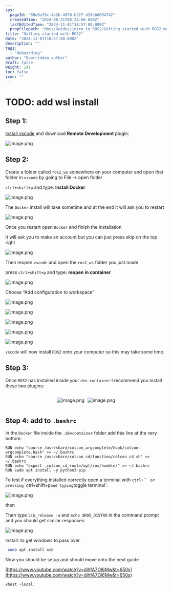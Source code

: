 ```yaml
---
sys:
  pageId: "89e0a78c-4e2b-4070-b327-d28cb0694742"
  createdTime: "2024-08-21T00:24:00.000Z"
  lastEditedTime: "2024-11-01T18:57:00.000Z"
  propFilepath: "docs/Guides/intro_to_ROS2/Getting started with ROS2.md"
title: "Getting started with ROS2"
date: "2024-11-01T18:57:00.000Z"
description: ""
tags:
  - "Onboarding"
author: "Overridden author"
draft: false
weight: 141
toc: false
icon: ""
---
```


# TODO: add wsl install

## Step 1:

[Install vscode](https://code.visualstudio.com/download) and download **Remote Development** plugin:

![image.png](https://prod-files-secure.s3.us-west-2.amazonaws.com/d518164a-d88e-44d1-a4ee-3adb3bd8bce0/efb52993-1881-4a40-b95e-6f020334f022/image.png?X-Amz-Algorithm=AWS4-HMAC-SHA256&X-Amz-Content-Sha256=UNSIGNED-PAYLOAD&X-Amz-Credential=ASIAZI2LB466XHIDRVKX%2F20250504%2Fus-west-2%2Fs3%2Faws4_request&X-Amz-Date=20250504T070756Z&X-Amz-Expires=3600&X-Amz-Security-Token=IQoJb3JpZ2luX2VjEGUaCXVzLXdlc3QtMiJHMEUCIHs%2BvsOTsGv8w0uXpdmaQfSYwj3XOsGq8kx5SUXCn7PgAiEAgwrAXpwv3Gv9TknI1O%2B%2FAUGiX9Sf68SpZIGqmmfaP%2BYqiAQI%2Fv%2F%2F%2F%2F%2F%2F%2F%2F%2F%2FARAAGgw2Mzc0MjMxODM4MDUiDHkW4UQhAcHaiTnZrSrcA8fzdFFqqDx2N16OesisQ0QqAObXdYzS0dI%2FAL9cFjqhdYst1Ad7SoDR0iZmuoSd8eKRN16umdqUt8OxpxZrqcktNla9PHHGywqfZ0VKQYif87IaMoPc%2FtYGjL3mfZ1YOzQfm0QeFz9hHMpcXqCBNqz8%2FWw1g%2BClVWUf3DEOgppMy1m3rRMmYUWeCwKsXUwO9Ra16YiyCu12v6JhIRsFIdLhpy4Ilj8IjqGW2pkOktIHidCSSHh%2Bs1hZpkQySVqj2W0o96CeamS1i6B6qwzU7b6xS7ked1RGTQgPQ46iWH6gBKnTBATur2fQINWvfLugb%2BdhuO%2BLeGcLZQEc01ALqiSbFfIYjmr%2FAfZgrYBxZ3tXdx0WM3Qi79TvC1VbvzBKm9MKSQ9nXii%2FrZm2FxnKILIQCtkkraYSJZSHzsRI%2Fr0M3Na6CGxy2PObBzgeWzpYM31Ibphgttv52%2BqNFyloXYM5gbqnyuOGoZBIQiVpmQQ8%2BgUQ%2B%2BAYrrQGdox%2Fq0qvPm4KHl%2BbATSK8Vbek3xoTwpr8gWBG9EkZfbbcKGKYy%2BpgmzzKr9GmQQwxz7vNAbDLWSn6Bh0%2Fq%2BujjunV4IHjNVuVKmalkcqs3PqhSEUYPxS9MroOhVRqUMlgMB2MMTr28AGOqUBBzH0eiLMf9whZEPlqXxP2FfycL7RZ5ybToc%2FoXYLT8BiD3iF9BV2fjln%2BdBnZeeMfaCPM8SruJ7aHs0SrG6OKKW22CSk8x8mbE4n3i60FGDeExIlqcDNKZrivIRPP0hJbaNbUhcrHdWOv2zKLrhD1xwahuKXhUhcartM1LLc5qkM3mBm6SDVDiNMD2ILpEmkSYCTvAafA6jUeMMN4BZ0awraDFDb&X-Amz-Signature=38dde7ec912a6b5b6a64d3332316063c6cd4902815ef3c9b86d04e89c6341ac7&X-Amz-SignedHeaders=host&x-id=GetObject)

## Step 2:

Create a folder called `ros2_ws` somewhere on your computer and open that folder in `vscode` by going to File → open folder 

`ctrl+shift+p` and type: **Install Docker**

![image.png](https://prod-files-secure.s3.us-west-2.amazonaws.com/d518164a-d88e-44d1-a4ee-3adb3bd8bce0/2269dc0e-1cd5-47ff-bceb-c04ad9b2eab0/image.png?X-Amz-Algorithm=AWS4-HMAC-SHA256&X-Amz-Content-Sha256=UNSIGNED-PAYLOAD&X-Amz-Credential=ASIAZI2LB466XHIDRVKX%2F20250504%2Fus-west-2%2Fs3%2Faws4_request&X-Amz-Date=20250504T070756Z&X-Amz-Expires=3600&X-Amz-Security-Token=IQoJb3JpZ2luX2VjEGUaCXVzLXdlc3QtMiJHMEUCIHs%2BvsOTsGv8w0uXpdmaQfSYwj3XOsGq8kx5SUXCn7PgAiEAgwrAXpwv3Gv9TknI1O%2B%2FAUGiX9Sf68SpZIGqmmfaP%2BYqiAQI%2Fv%2F%2F%2F%2F%2F%2F%2F%2F%2F%2FARAAGgw2Mzc0MjMxODM4MDUiDHkW4UQhAcHaiTnZrSrcA8fzdFFqqDx2N16OesisQ0QqAObXdYzS0dI%2FAL9cFjqhdYst1Ad7SoDR0iZmuoSd8eKRN16umdqUt8OxpxZrqcktNla9PHHGywqfZ0VKQYif87IaMoPc%2FtYGjL3mfZ1YOzQfm0QeFz9hHMpcXqCBNqz8%2FWw1g%2BClVWUf3DEOgppMy1m3rRMmYUWeCwKsXUwO9Ra16YiyCu12v6JhIRsFIdLhpy4Ilj8IjqGW2pkOktIHidCSSHh%2Bs1hZpkQySVqj2W0o96CeamS1i6B6qwzU7b6xS7ked1RGTQgPQ46iWH6gBKnTBATur2fQINWvfLugb%2BdhuO%2BLeGcLZQEc01ALqiSbFfIYjmr%2FAfZgrYBxZ3tXdx0WM3Qi79TvC1VbvzBKm9MKSQ9nXii%2FrZm2FxnKILIQCtkkraYSJZSHzsRI%2Fr0M3Na6CGxy2PObBzgeWzpYM31Ibphgttv52%2BqNFyloXYM5gbqnyuOGoZBIQiVpmQQ8%2BgUQ%2B%2BAYrrQGdox%2Fq0qvPm4KHl%2BbATSK8Vbek3xoTwpr8gWBG9EkZfbbcKGKYy%2BpgmzzKr9GmQQwxz7vNAbDLWSn6Bh0%2Fq%2BujjunV4IHjNVuVKmalkcqs3PqhSEUYPxS9MroOhVRqUMlgMB2MMTr28AGOqUBBzH0eiLMf9whZEPlqXxP2FfycL7RZ5ybToc%2FoXYLT8BiD3iF9BV2fjln%2BdBnZeeMfaCPM8SruJ7aHs0SrG6OKKW22CSk8x8mbE4n3i60FGDeExIlqcDNKZrivIRPP0hJbaNbUhcrHdWOv2zKLrhD1xwahuKXhUhcartM1LLc5qkM3mBm6SDVDiNMD2ILpEmkSYCTvAafA6jUeMMN4BZ0awraDFDb&X-Amz-Signature=15d56bf0da5c0265e755e0f0495643b941669985d58882af7e41b7ac06fc030e&X-Amz-SignedHeaders=host&x-id=GetObject)

The `Docker` install will take sometime and at the end it will ask you to restart

![image.png](https://prod-files-secure.s3.us-west-2.amazonaws.com/d518164a-d88e-44d1-a4ee-3adb3bd8bce0/ed233f78-be33-4b1f-b89c-9c346c0e961e/image.png?X-Amz-Algorithm=AWS4-HMAC-SHA256&X-Amz-Content-Sha256=UNSIGNED-PAYLOAD&X-Amz-Credential=ASIAZI2LB466XHIDRVKX%2F20250504%2Fus-west-2%2Fs3%2Faws4_request&X-Amz-Date=20250504T070756Z&X-Amz-Expires=3600&X-Amz-Security-Token=IQoJb3JpZ2luX2VjEGUaCXVzLXdlc3QtMiJHMEUCIHs%2BvsOTsGv8w0uXpdmaQfSYwj3XOsGq8kx5SUXCn7PgAiEAgwrAXpwv3Gv9TknI1O%2B%2FAUGiX9Sf68SpZIGqmmfaP%2BYqiAQI%2Fv%2F%2F%2F%2F%2F%2F%2F%2F%2F%2FARAAGgw2Mzc0MjMxODM4MDUiDHkW4UQhAcHaiTnZrSrcA8fzdFFqqDx2N16OesisQ0QqAObXdYzS0dI%2FAL9cFjqhdYst1Ad7SoDR0iZmuoSd8eKRN16umdqUt8OxpxZrqcktNla9PHHGywqfZ0VKQYif87IaMoPc%2FtYGjL3mfZ1YOzQfm0QeFz9hHMpcXqCBNqz8%2FWw1g%2BClVWUf3DEOgppMy1m3rRMmYUWeCwKsXUwO9Ra16YiyCu12v6JhIRsFIdLhpy4Ilj8IjqGW2pkOktIHidCSSHh%2Bs1hZpkQySVqj2W0o96CeamS1i6B6qwzU7b6xS7ked1RGTQgPQ46iWH6gBKnTBATur2fQINWvfLugb%2BdhuO%2BLeGcLZQEc01ALqiSbFfIYjmr%2FAfZgrYBxZ3tXdx0WM3Qi79TvC1VbvzBKm9MKSQ9nXii%2FrZm2FxnKILIQCtkkraYSJZSHzsRI%2Fr0M3Na6CGxy2PObBzgeWzpYM31Ibphgttv52%2BqNFyloXYM5gbqnyuOGoZBIQiVpmQQ8%2BgUQ%2B%2BAYrrQGdox%2Fq0qvPm4KHl%2BbATSK8Vbek3xoTwpr8gWBG9EkZfbbcKGKYy%2BpgmzzKr9GmQQwxz7vNAbDLWSn6Bh0%2Fq%2BujjunV4IHjNVuVKmalkcqs3PqhSEUYPxS9MroOhVRqUMlgMB2MMTr28AGOqUBBzH0eiLMf9whZEPlqXxP2FfycL7RZ5ybToc%2FoXYLT8BiD3iF9BV2fjln%2BdBnZeeMfaCPM8SruJ7aHs0SrG6OKKW22CSk8x8mbE4n3i60FGDeExIlqcDNKZrivIRPP0hJbaNbUhcrHdWOv2zKLrhD1xwahuKXhUhcartM1LLc5qkM3mBm6SDVDiNMD2ILpEmkSYCTvAafA6jUeMMN4BZ0awraDFDb&X-Amz-Signature=c3a1910d3fbe769a425c7130cad7a6d49ae8c718b13b8d6acc2c39f0c54418d4&X-Amz-SignedHeaders=host&x-id=GetObject)

Once you restart open `Docker` and finish the installation

It will ask you to make an account but you can just press skip on the top right

![image.png](https://prod-files-secure.s3.us-west-2.amazonaws.com/d518164a-d88e-44d1-a4ee-3adb3bd8bce0/21010ad9-1659-4fd9-9f59-9932a09b2a3d/image.png?X-Amz-Algorithm=AWS4-HMAC-SHA256&X-Amz-Content-Sha256=UNSIGNED-PAYLOAD&X-Amz-Credential=ASIAZI2LB466XHIDRVKX%2F20250504%2Fus-west-2%2Fs3%2Faws4_request&X-Amz-Date=20250504T070756Z&X-Amz-Expires=3600&X-Amz-Security-Token=IQoJb3JpZ2luX2VjEGUaCXVzLXdlc3QtMiJHMEUCIHs%2BvsOTsGv8w0uXpdmaQfSYwj3XOsGq8kx5SUXCn7PgAiEAgwrAXpwv3Gv9TknI1O%2B%2FAUGiX9Sf68SpZIGqmmfaP%2BYqiAQI%2Fv%2F%2F%2F%2F%2F%2F%2F%2F%2F%2FARAAGgw2Mzc0MjMxODM4MDUiDHkW4UQhAcHaiTnZrSrcA8fzdFFqqDx2N16OesisQ0QqAObXdYzS0dI%2FAL9cFjqhdYst1Ad7SoDR0iZmuoSd8eKRN16umdqUt8OxpxZrqcktNla9PHHGywqfZ0VKQYif87IaMoPc%2FtYGjL3mfZ1YOzQfm0QeFz9hHMpcXqCBNqz8%2FWw1g%2BClVWUf3DEOgppMy1m3rRMmYUWeCwKsXUwO9Ra16YiyCu12v6JhIRsFIdLhpy4Ilj8IjqGW2pkOktIHidCSSHh%2Bs1hZpkQySVqj2W0o96CeamS1i6B6qwzU7b6xS7ked1RGTQgPQ46iWH6gBKnTBATur2fQINWvfLugb%2BdhuO%2BLeGcLZQEc01ALqiSbFfIYjmr%2FAfZgrYBxZ3tXdx0WM3Qi79TvC1VbvzBKm9MKSQ9nXii%2FrZm2FxnKILIQCtkkraYSJZSHzsRI%2Fr0M3Na6CGxy2PObBzgeWzpYM31Ibphgttv52%2BqNFyloXYM5gbqnyuOGoZBIQiVpmQQ8%2BgUQ%2B%2BAYrrQGdox%2Fq0qvPm4KHl%2BbATSK8Vbek3xoTwpr8gWBG9EkZfbbcKGKYy%2BpgmzzKr9GmQQwxz7vNAbDLWSn6Bh0%2Fq%2BujjunV4IHjNVuVKmalkcqs3PqhSEUYPxS9MroOhVRqUMlgMB2MMTr28AGOqUBBzH0eiLMf9whZEPlqXxP2FfycL7RZ5ybToc%2FoXYLT8BiD3iF9BV2fjln%2BdBnZeeMfaCPM8SruJ7aHs0SrG6OKKW22CSk8x8mbE4n3i60FGDeExIlqcDNKZrivIRPP0hJbaNbUhcrHdWOv2zKLrhD1xwahuKXhUhcartM1LLc5qkM3mBm6SDVDiNMD2ILpEmkSYCTvAafA6jUeMMN4BZ0awraDFDb&X-Amz-Signature=f261eb0771f161ac85f6536f42ccd5dedcbbe8d581e3d894c6c7aad29bb77de1&X-Amz-SignedHeaders=host&x-id=GetObject)

Then reopen `vscode` and open the `ros2_ws` folder you just made

press `ctrl+shift+p` and type: **reopen in container**

![image.png](https://prod-files-secure.s3.us-west-2.amazonaws.com/d518164a-d88e-44d1-a4ee-3adb3bd8bce0/4e93b8c2-41ad-488c-8095-c74205196118/image.png?X-Amz-Algorithm=AWS4-HMAC-SHA256&X-Amz-Content-Sha256=UNSIGNED-PAYLOAD&X-Amz-Credential=ASIAZI2LB466XHIDRVKX%2F20250504%2Fus-west-2%2Fs3%2Faws4_request&X-Amz-Date=20250504T070756Z&X-Amz-Expires=3600&X-Amz-Security-Token=IQoJb3JpZ2luX2VjEGUaCXVzLXdlc3QtMiJHMEUCIHs%2BvsOTsGv8w0uXpdmaQfSYwj3XOsGq8kx5SUXCn7PgAiEAgwrAXpwv3Gv9TknI1O%2B%2FAUGiX9Sf68SpZIGqmmfaP%2BYqiAQI%2Fv%2F%2F%2F%2F%2F%2F%2F%2F%2F%2FARAAGgw2Mzc0MjMxODM4MDUiDHkW4UQhAcHaiTnZrSrcA8fzdFFqqDx2N16OesisQ0QqAObXdYzS0dI%2FAL9cFjqhdYst1Ad7SoDR0iZmuoSd8eKRN16umdqUt8OxpxZrqcktNla9PHHGywqfZ0VKQYif87IaMoPc%2FtYGjL3mfZ1YOzQfm0QeFz9hHMpcXqCBNqz8%2FWw1g%2BClVWUf3DEOgppMy1m3rRMmYUWeCwKsXUwO9Ra16YiyCu12v6JhIRsFIdLhpy4Ilj8IjqGW2pkOktIHidCSSHh%2Bs1hZpkQySVqj2W0o96CeamS1i6B6qwzU7b6xS7ked1RGTQgPQ46iWH6gBKnTBATur2fQINWvfLugb%2BdhuO%2BLeGcLZQEc01ALqiSbFfIYjmr%2FAfZgrYBxZ3tXdx0WM3Qi79TvC1VbvzBKm9MKSQ9nXii%2FrZm2FxnKILIQCtkkraYSJZSHzsRI%2Fr0M3Na6CGxy2PObBzgeWzpYM31Ibphgttv52%2BqNFyloXYM5gbqnyuOGoZBIQiVpmQQ8%2BgUQ%2B%2BAYrrQGdox%2Fq0qvPm4KHl%2BbATSK8Vbek3xoTwpr8gWBG9EkZfbbcKGKYy%2BpgmzzKr9GmQQwxz7vNAbDLWSn6Bh0%2Fq%2BujjunV4IHjNVuVKmalkcqs3PqhSEUYPxS9MroOhVRqUMlgMB2MMTr28AGOqUBBzH0eiLMf9whZEPlqXxP2FfycL7RZ5ybToc%2FoXYLT8BiD3iF9BV2fjln%2BdBnZeeMfaCPM8SruJ7aHs0SrG6OKKW22CSk8x8mbE4n3i60FGDeExIlqcDNKZrivIRPP0hJbaNbUhcrHdWOv2zKLrhD1xwahuKXhUhcartM1LLc5qkM3mBm6SDVDiNMD2ILpEmkSYCTvAafA6jUeMMN4BZ0awraDFDb&X-Amz-Signature=0b3722b18faa1ba54a4bff773bb663dc77e636e23b5dfbf8a3cec4e13a8b7626&X-Amz-SignedHeaders=host&x-id=GetObject)

Choose “Add configuration to workspace”

![image.png](https://prod-files-secure.s3.us-west-2.amazonaws.com/d518164a-d88e-44d1-a4ee-3adb3bd8bce0/9560b282-5060-4989-ba37-97e7b2c22476/image.png?X-Amz-Algorithm=AWS4-HMAC-SHA256&X-Amz-Content-Sha256=UNSIGNED-PAYLOAD&X-Amz-Credential=ASIAZI2LB466XHIDRVKX%2F20250504%2Fus-west-2%2Fs3%2Faws4_request&X-Amz-Date=20250504T070756Z&X-Amz-Expires=3600&X-Amz-Security-Token=IQoJb3JpZ2luX2VjEGUaCXVzLXdlc3QtMiJHMEUCIHs%2BvsOTsGv8w0uXpdmaQfSYwj3XOsGq8kx5SUXCn7PgAiEAgwrAXpwv3Gv9TknI1O%2B%2FAUGiX9Sf68SpZIGqmmfaP%2BYqiAQI%2Fv%2F%2F%2F%2F%2F%2F%2F%2F%2F%2FARAAGgw2Mzc0MjMxODM4MDUiDHkW4UQhAcHaiTnZrSrcA8fzdFFqqDx2N16OesisQ0QqAObXdYzS0dI%2FAL9cFjqhdYst1Ad7SoDR0iZmuoSd8eKRN16umdqUt8OxpxZrqcktNla9PHHGywqfZ0VKQYif87IaMoPc%2FtYGjL3mfZ1YOzQfm0QeFz9hHMpcXqCBNqz8%2FWw1g%2BClVWUf3DEOgppMy1m3rRMmYUWeCwKsXUwO9Ra16YiyCu12v6JhIRsFIdLhpy4Ilj8IjqGW2pkOktIHidCSSHh%2Bs1hZpkQySVqj2W0o96CeamS1i6B6qwzU7b6xS7ked1RGTQgPQ46iWH6gBKnTBATur2fQINWvfLugb%2BdhuO%2BLeGcLZQEc01ALqiSbFfIYjmr%2FAfZgrYBxZ3tXdx0WM3Qi79TvC1VbvzBKm9MKSQ9nXii%2FrZm2FxnKILIQCtkkraYSJZSHzsRI%2Fr0M3Na6CGxy2PObBzgeWzpYM31Ibphgttv52%2BqNFyloXYM5gbqnyuOGoZBIQiVpmQQ8%2BgUQ%2B%2BAYrrQGdox%2Fq0qvPm4KHl%2BbATSK8Vbek3xoTwpr8gWBG9EkZfbbcKGKYy%2BpgmzzKr9GmQQwxz7vNAbDLWSn6Bh0%2Fq%2BujjunV4IHjNVuVKmalkcqs3PqhSEUYPxS9MroOhVRqUMlgMB2MMTr28AGOqUBBzH0eiLMf9whZEPlqXxP2FfycL7RZ5ybToc%2FoXYLT8BiD3iF9BV2fjln%2BdBnZeeMfaCPM8SruJ7aHs0SrG6OKKW22CSk8x8mbE4n3i60FGDeExIlqcDNKZrivIRPP0hJbaNbUhcrHdWOv2zKLrhD1xwahuKXhUhcartM1LLc5qkM3mBm6SDVDiNMD2ILpEmkSYCTvAafA6jUeMMN4BZ0awraDFDb&X-Amz-Signature=080f584ee403de1c982f0cdd0ad42851a424c254122b70155e2f259511afe7dc&X-Amz-SignedHeaders=host&x-id=GetObject)

![image.png](https://prod-files-secure.s3.us-west-2.amazonaws.com/d518164a-d88e-44d1-a4ee-3adb3bd8bce0/2ee63f81-886b-48e8-a553-dc6e5eac99e4/image.png?X-Amz-Algorithm=AWS4-HMAC-SHA256&X-Amz-Content-Sha256=UNSIGNED-PAYLOAD&X-Amz-Credential=ASIAZI2LB466XHIDRVKX%2F20250504%2Fus-west-2%2Fs3%2Faws4_request&X-Amz-Date=20250504T070756Z&X-Amz-Expires=3600&X-Amz-Security-Token=IQoJb3JpZ2luX2VjEGUaCXVzLXdlc3QtMiJHMEUCIHs%2BvsOTsGv8w0uXpdmaQfSYwj3XOsGq8kx5SUXCn7PgAiEAgwrAXpwv3Gv9TknI1O%2B%2FAUGiX9Sf68SpZIGqmmfaP%2BYqiAQI%2Fv%2F%2F%2F%2F%2F%2F%2F%2F%2F%2FARAAGgw2Mzc0MjMxODM4MDUiDHkW4UQhAcHaiTnZrSrcA8fzdFFqqDx2N16OesisQ0QqAObXdYzS0dI%2FAL9cFjqhdYst1Ad7SoDR0iZmuoSd8eKRN16umdqUt8OxpxZrqcktNla9PHHGywqfZ0VKQYif87IaMoPc%2FtYGjL3mfZ1YOzQfm0QeFz9hHMpcXqCBNqz8%2FWw1g%2BClVWUf3DEOgppMy1m3rRMmYUWeCwKsXUwO9Ra16YiyCu12v6JhIRsFIdLhpy4Ilj8IjqGW2pkOktIHidCSSHh%2Bs1hZpkQySVqj2W0o96CeamS1i6B6qwzU7b6xS7ked1RGTQgPQ46iWH6gBKnTBATur2fQINWvfLugb%2BdhuO%2BLeGcLZQEc01ALqiSbFfIYjmr%2FAfZgrYBxZ3tXdx0WM3Qi79TvC1VbvzBKm9MKSQ9nXii%2FrZm2FxnKILIQCtkkraYSJZSHzsRI%2Fr0M3Na6CGxy2PObBzgeWzpYM31Ibphgttv52%2BqNFyloXYM5gbqnyuOGoZBIQiVpmQQ8%2BgUQ%2B%2BAYrrQGdox%2Fq0qvPm4KHl%2BbATSK8Vbek3xoTwpr8gWBG9EkZfbbcKGKYy%2BpgmzzKr9GmQQwxz7vNAbDLWSn6Bh0%2Fq%2BujjunV4IHjNVuVKmalkcqs3PqhSEUYPxS9MroOhVRqUMlgMB2MMTr28AGOqUBBzH0eiLMf9whZEPlqXxP2FfycL7RZ5ybToc%2FoXYLT8BiD3iF9BV2fjln%2BdBnZeeMfaCPM8SruJ7aHs0SrG6OKKW22CSk8x8mbE4n3i60FGDeExIlqcDNKZrivIRPP0hJbaNbUhcrHdWOv2zKLrhD1xwahuKXhUhcartM1LLc5qkM3mBm6SDVDiNMD2ILpEmkSYCTvAafA6jUeMMN4BZ0awraDFDb&X-Amz-Signature=4dd07620967278eb58308035ed4bbad7c99267131c538732309f37e54a732c54&X-Amz-SignedHeaders=host&x-id=GetObject)

![image.png](https://prod-files-secure.s3.us-west-2.amazonaws.com/d518164a-d88e-44d1-a4ee-3adb3bd8bce0/ae1580b2-b048-407e-aed9-b584224a7a04/image.png?X-Amz-Algorithm=AWS4-HMAC-SHA256&X-Amz-Content-Sha256=UNSIGNED-PAYLOAD&X-Amz-Credential=ASIAZI2LB466XHIDRVKX%2F20250504%2Fus-west-2%2Fs3%2Faws4_request&X-Amz-Date=20250504T070756Z&X-Amz-Expires=3600&X-Amz-Security-Token=IQoJb3JpZ2luX2VjEGUaCXVzLXdlc3QtMiJHMEUCIHs%2BvsOTsGv8w0uXpdmaQfSYwj3XOsGq8kx5SUXCn7PgAiEAgwrAXpwv3Gv9TknI1O%2B%2FAUGiX9Sf68SpZIGqmmfaP%2BYqiAQI%2Fv%2F%2F%2F%2F%2F%2F%2F%2F%2F%2FARAAGgw2Mzc0MjMxODM4MDUiDHkW4UQhAcHaiTnZrSrcA8fzdFFqqDx2N16OesisQ0QqAObXdYzS0dI%2FAL9cFjqhdYst1Ad7SoDR0iZmuoSd8eKRN16umdqUt8OxpxZrqcktNla9PHHGywqfZ0VKQYif87IaMoPc%2FtYGjL3mfZ1YOzQfm0QeFz9hHMpcXqCBNqz8%2FWw1g%2BClVWUf3DEOgppMy1m3rRMmYUWeCwKsXUwO9Ra16YiyCu12v6JhIRsFIdLhpy4Ilj8IjqGW2pkOktIHidCSSHh%2Bs1hZpkQySVqj2W0o96CeamS1i6B6qwzU7b6xS7ked1RGTQgPQ46iWH6gBKnTBATur2fQINWvfLugb%2BdhuO%2BLeGcLZQEc01ALqiSbFfIYjmr%2FAfZgrYBxZ3tXdx0WM3Qi79TvC1VbvzBKm9MKSQ9nXii%2FrZm2FxnKILIQCtkkraYSJZSHzsRI%2Fr0M3Na6CGxy2PObBzgeWzpYM31Ibphgttv52%2BqNFyloXYM5gbqnyuOGoZBIQiVpmQQ8%2BgUQ%2B%2BAYrrQGdox%2Fq0qvPm4KHl%2BbATSK8Vbek3xoTwpr8gWBG9EkZfbbcKGKYy%2BpgmzzKr9GmQQwxz7vNAbDLWSn6Bh0%2Fq%2BujjunV4IHjNVuVKmalkcqs3PqhSEUYPxS9MroOhVRqUMlgMB2MMTr28AGOqUBBzH0eiLMf9whZEPlqXxP2FfycL7RZ5ybToc%2FoXYLT8BiD3iF9BV2fjln%2BdBnZeeMfaCPM8SruJ7aHs0SrG6OKKW22CSk8x8mbE4n3i60FGDeExIlqcDNKZrivIRPP0hJbaNbUhcrHdWOv2zKLrhD1xwahuKXhUhcartM1LLc5qkM3mBm6SDVDiNMD2ILpEmkSYCTvAafA6jUeMMN4BZ0awraDFDb&X-Amz-Signature=790e53bd88d3ab69b1ecd2af895c1d91d0a8af6a194666a92dd954bf29d291c7&X-Amz-SignedHeaders=host&x-id=GetObject)

![image.png](https://prod-files-secure.s3.us-west-2.amazonaws.com/d518164a-d88e-44d1-a4ee-3adb3bd8bce0/53255b28-f75e-430f-b9e3-c0ac8577e42b/image.png?X-Amz-Algorithm=AWS4-HMAC-SHA256&X-Amz-Content-Sha256=UNSIGNED-PAYLOAD&X-Amz-Credential=ASIAZI2LB466XHIDRVKX%2F20250504%2Fus-west-2%2Fs3%2Faws4_request&X-Amz-Date=20250504T070756Z&X-Amz-Expires=3600&X-Amz-Security-Token=IQoJb3JpZ2luX2VjEGUaCXVzLXdlc3QtMiJHMEUCIHs%2BvsOTsGv8w0uXpdmaQfSYwj3XOsGq8kx5SUXCn7PgAiEAgwrAXpwv3Gv9TknI1O%2B%2FAUGiX9Sf68SpZIGqmmfaP%2BYqiAQI%2Fv%2F%2F%2F%2F%2F%2F%2F%2F%2F%2FARAAGgw2Mzc0MjMxODM4MDUiDHkW4UQhAcHaiTnZrSrcA8fzdFFqqDx2N16OesisQ0QqAObXdYzS0dI%2FAL9cFjqhdYst1Ad7SoDR0iZmuoSd8eKRN16umdqUt8OxpxZrqcktNla9PHHGywqfZ0VKQYif87IaMoPc%2FtYGjL3mfZ1YOzQfm0QeFz9hHMpcXqCBNqz8%2FWw1g%2BClVWUf3DEOgppMy1m3rRMmYUWeCwKsXUwO9Ra16YiyCu12v6JhIRsFIdLhpy4Ilj8IjqGW2pkOktIHidCSSHh%2Bs1hZpkQySVqj2W0o96CeamS1i6B6qwzU7b6xS7ked1RGTQgPQ46iWH6gBKnTBATur2fQINWvfLugb%2BdhuO%2BLeGcLZQEc01ALqiSbFfIYjmr%2FAfZgrYBxZ3tXdx0WM3Qi79TvC1VbvzBKm9MKSQ9nXii%2FrZm2FxnKILIQCtkkraYSJZSHzsRI%2Fr0M3Na6CGxy2PObBzgeWzpYM31Ibphgttv52%2BqNFyloXYM5gbqnyuOGoZBIQiVpmQQ8%2BgUQ%2B%2BAYrrQGdox%2Fq0qvPm4KHl%2BbATSK8Vbek3xoTwpr8gWBG9EkZfbbcKGKYy%2BpgmzzKr9GmQQwxz7vNAbDLWSn6Bh0%2Fq%2BujjunV4IHjNVuVKmalkcqs3PqhSEUYPxS9MroOhVRqUMlgMB2MMTr28AGOqUBBzH0eiLMf9whZEPlqXxP2FfycL7RZ5ybToc%2FoXYLT8BiD3iF9BV2fjln%2BdBnZeeMfaCPM8SruJ7aHs0SrG6OKKW22CSk8x8mbE4n3i60FGDeExIlqcDNKZrivIRPP0hJbaNbUhcrHdWOv2zKLrhD1xwahuKXhUhcartM1LLc5qkM3mBm6SDVDiNMD2ILpEmkSYCTvAafA6jUeMMN4BZ0awraDFDb&X-Amz-Signature=82daccf06c7351af6de4e339f780a9cffde7bb3dfcd759cf63cfd6dc23dc24a1&X-Amz-SignedHeaders=host&x-id=GetObject)

![image.png](https://prod-files-secure.s3.us-west-2.amazonaws.com/d518164a-d88e-44d1-a4ee-3adb3bd8bce0/7c562767-5af9-4ffb-97d1-327bcdf4ee00/image.png?X-Amz-Algorithm=AWS4-HMAC-SHA256&X-Amz-Content-Sha256=UNSIGNED-PAYLOAD&X-Amz-Credential=ASIAZI2LB466XHIDRVKX%2F20250504%2Fus-west-2%2Fs3%2Faws4_request&X-Amz-Date=20250504T070756Z&X-Amz-Expires=3600&X-Amz-Security-Token=IQoJb3JpZ2luX2VjEGUaCXVzLXdlc3QtMiJHMEUCIHs%2BvsOTsGv8w0uXpdmaQfSYwj3XOsGq8kx5SUXCn7PgAiEAgwrAXpwv3Gv9TknI1O%2B%2FAUGiX9Sf68SpZIGqmmfaP%2BYqiAQI%2Fv%2F%2F%2F%2F%2F%2F%2F%2F%2F%2FARAAGgw2Mzc0MjMxODM4MDUiDHkW4UQhAcHaiTnZrSrcA8fzdFFqqDx2N16OesisQ0QqAObXdYzS0dI%2FAL9cFjqhdYst1Ad7SoDR0iZmuoSd8eKRN16umdqUt8OxpxZrqcktNla9PHHGywqfZ0VKQYif87IaMoPc%2FtYGjL3mfZ1YOzQfm0QeFz9hHMpcXqCBNqz8%2FWw1g%2BClVWUf3DEOgppMy1m3rRMmYUWeCwKsXUwO9Ra16YiyCu12v6JhIRsFIdLhpy4Ilj8IjqGW2pkOktIHidCSSHh%2Bs1hZpkQySVqj2W0o96CeamS1i6B6qwzU7b6xS7ked1RGTQgPQ46iWH6gBKnTBATur2fQINWvfLugb%2BdhuO%2BLeGcLZQEc01ALqiSbFfIYjmr%2FAfZgrYBxZ3tXdx0WM3Qi79TvC1VbvzBKm9MKSQ9nXii%2FrZm2FxnKILIQCtkkraYSJZSHzsRI%2Fr0M3Na6CGxy2PObBzgeWzpYM31Ibphgttv52%2BqNFyloXYM5gbqnyuOGoZBIQiVpmQQ8%2BgUQ%2B%2BAYrrQGdox%2Fq0qvPm4KHl%2BbATSK8Vbek3xoTwpr8gWBG9EkZfbbcKGKYy%2BpgmzzKr9GmQQwxz7vNAbDLWSn6Bh0%2Fq%2BujjunV4IHjNVuVKmalkcqs3PqhSEUYPxS9MroOhVRqUMlgMB2MMTr28AGOqUBBzH0eiLMf9whZEPlqXxP2FfycL7RZ5ybToc%2FoXYLT8BiD3iF9BV2fjln%2BdBnZeeMfaCPM8SruJ7aHs0SrG6OKKW22CSk8x8mbE4n3i60FGDeExIlqcDNKZrivIRPP0hJbaNbUhcrHdWOv2zKLrhD1xwahuKXhUhcartM1LLc5qkM3mBm6SDVDiNMD2ILpEmkSYCTvAafA6jUeMMN4BZ0awraDFDb&X-Amz-Signature=1267365ad74cea47c4197d40a9fae30b6323f9a81ca8fae2b485d42f9f92a4a0&X-Amz-SignedHeaders=host&x-id=GetObject)

`vscode` will now install `ROS2` onto your computer so this may take some time.

## Step 3:

Once `ROS2` has installed inside your `dev-container` I recommend you install these two plugins:

<div style="display: flex;flex-direction: row; column-gap:10px; max-width: 630px;justify-content: center;">
<div>

![image.png](https://prod-files-secure.s3.us-west-2.amazonaws.com/d518164a-d88e-44d1-a4ee-3adb3bd8bce0/3fc3d550-5a54-4ba1-ba6b-faa01cdb7369/image.png?X-Amz-Algorithm=AWS4-HMAC-SHA256&X-Amz-Content-Sha256=UNSIGNED-PAYLOAD&X-Amz-Credential=ASIAZI2LB4666JUEXP44%2F20250504%2Fus-west-2%2Fs3%2Faws4_request&X-Amz-Date=20250504T070759Z&X-Amz-Expires=3600&X-Amz-Security-Token=IQoJb3JpZ2luX2VjEGUaCXVzLXdlc3QtMiJHMEUCIQCIEO%2BP%2FV8mSmG%2FeqkL2BKQA32D%2BOxjotvHqae12hY2OwIgepR2odokmQMIOPNgCgtbd1XXQ9Bz%2BmrtszXEY8GFmEcqiAQI%2Fv%2F%2F%2F%2F%2F%2F%2F%2F%2F%2FARAAGgw2Mzc0MjMxODM4MDUiDH8u3IKR%2FKH%2BE6WZmSrcA6UHmcN83czO92t4hh97rM5bXn82u5vpEG0Lbez6g92B5eVpivIXhGYLIgfoHuT2kAbbnsQgOSbhIy%2FOmd%2Bp6Dn3ASsnWqmG%2FHnbbwN0on6BDHv%2FC4PMiPDpwv5rIMwTfNGrsq365bKCM11eU0IdCba8A3rnONjKbN%2BX58EoWOJ17OEQ0kbASo6yKsMexgbpmCG5LN8WIi9L4Gitx8ZNwbftr869WpyoxKP%2BIqpUfwsBf8GvJJJYC6Qjqi5alwvW4r5ijqXzuTIOOs0z6A6mcceveyqfRGUkN7wvMCU%2FVUbOD9em6Xx3T8KGVRCsWU03RMZ0uy9Jt6k1FPcaO%2FP8BuQARRFBRdY6%2FULXsueF6m7cJp74TYzmTydUFT7ZTReQObS3XdxF1whJIaTZe1upBvvaDB8iUBH86PV7E1QNxGi%2B5b%2B%2BaeLsCtgd%2BYHtEjh3arRE7dLz9CI9iwKYamej21gK5lP3Mbm3K0U45Iw3wBpGhNWIN%2BBJOfFkUgj38VCWF38KI1CgXsDOgOY5dUn%2FzE1508wyUgGik91ZPSyBhtj8LUJVa%2B74vGsecXdrC0xP5Z1DbJT2nre%2Bm7krt4VHtRYG5avsglcoL84oqw0SZ4QCZQRvKfkkRfd5HayqMILr28AGOqUBmJH2Zldi%2BAEiSHRzzC4aLw3N4vpTxrzjI4z1nTlkYTQA3EUlXDEA14DPAR7MOANcaXXcjh38UkAs%2Fi0JU4C0qwQ89bCKt96ZHn5yRuqsO6jumFUlRUZm2GrauOwZqKj9j41RF8Xxl8iwjeKMEMbi8LvB9tkud01FbZBXX20t4nF3h0YcY6fV71JrHxLgsSV7s7kb3baygtt3Sllwk8yQ3qBCayHa&X-Amz-Signature=54ef3e36cd8983923f06d0f284715e169e92ae9e34aab971cf26927c0cbeeb77&X-Amz-SignedHeaders=host&x-id=GetObject)

</div>
<div>

![image.png](https://prod-files-secure.s3.us-west-2.amazonaws.com/d518164a-d88e-44d1-a4ee-3adb3bd8bce0/d994cc66-13c2-4093-a5a3-f84cf4601a82/image.png?X-Amz-Algorithm=AWS4-HMAC-SHA256&X-Amz-Content-Sha256=UNSIGNED-PAYLOAD&X-Amz-Credential=ASIAZI2LB4667U2RHGUG%2F20250504%2Fus-west-2%2Fs3%2Faws4_request&X-Amz-Date=20250504T070759Z&X-Amz-Expires=3600&X-Amz-Security-Token=IQoJb3JpZ2luX2VjEGUaCXVzLXdlc3QtMiJHMEUCIFTY5gYRk9BTPyGpcMGZwC1UA6w2CSGISKYnKGmH9Q4GAiEAtyv%2FZaBk266AD52k%2FyaMjhCcUmdfBbYYmHehKibPlsYqiAQI%2Fv%2F%2F%2F%2F%2F%2F%2F%2F%2F%2FARAAGgw2Mzc0MjMxODM4MDUiDE7wPobdbiAR1b74RSrcA3Dq2HuenvTOCaIXCq5g%2B203JKLtWEKYMb2zP27TZpvO1x2K8Cmd1TY83d9eaghhgljcMkqQuj7XHqeOuFr0tgccsHE%2F0Fu0XuSqY9VLfXw0gnvrRrJqAgDBcnO6mF%2F6lLsfmTEtgcuSw4LztR9cmFlrPkIteW%2Fd6ZhBejReZqx3lAu2HwcV36xMT3md4tC6flt4gO4QU%2FNBTNWNDnHdEiuX%2FPTfbsZFWS4gENVd0tTZru5uckVuGUeZElD1VyjnAmVonAcPMCU7hYXxYEWzJ9tpRDkiuk0XczGBgA%2F%2FRUA5fsLqyGfgIqtlajJk7AK8SNizyGvFc5RbVMJt81qTvDDaCT1nGS0LdWpTGLtEnQst0UNsmQV2rW5u3on3OgWtQ5m0h7%2FOZ1NQuu6KmqInIYwA9IwF%2FzyxrWRobPHPGJqKW2hrRoRgi5URrMCt2E7xbCdBMI1WDmINPEMv09yxGOibZ9F7m1nwkQcPvAW90gynIvI8mOJ%2Bpo52LulAQIB9JhS%2BsVwMV90b09%2F1QahY6JRURgANS%2FxIij4n785G9%2Bpx%2FgCPbC6m8Pa75%2Fx3Qe68M7e9DrPQyhLvpuu390rjMUmUeUWV4CJEFK9lDoGKuLGEdJgJidyPJYJ82svrMKPr28AGOqUBT5qlZwlt8l6HDVGgFMD7XazDj4Y%2Fu9SHDzjZLA3cng0gcoT%2BIBi2CC3Nkq8q3UqXF74t0Esj5pQDwugjC75I7BwlQ%2BrpVT%2BL%2FXWLS3PN15Y91B0vM4cO8SOrEOHEBQ0Wq%2FEEY8N2YnxiW6mM9%2FgGDfSuyRMJLmwwxNxLK0vn370ZqQVV%2B4wg4EmDO7RoYjazlUh1pGVD589ALOZsCfhiqSJyjpmH&X-Amz-Signature=4a97d1616d8f745709fe153fb54038fc3c38a5ca0c7744437351f4bd52e82e27&X-Amz-SignedHeaders=host&x-id=GetObject)

</div>
</div>

## Step 4: add to `.bashrc`

In the `Docker` file inside the `.devcontainer` folder add this line at the very bottom: 

```docker
RUN echo "source /usr/share/colcon_argcomplete/hook/colcon-argcomplete.bash" >> ~/.bashrc
RUN echo "source /usr/share/colcon_cd/function/colcon_cd.sh" >> ~/.bashrc
RUN echo "export _colcon_cd_root=/opt/ros/humble/" >> ~/.bashrc
RUN sudo apt install -y python3-pip 
```

To test if everything installed correctly open a terminal with `ctrl+`` or pressing `ctrl+shift+p` and typing `toggle terminal`:

![image.png](https://prod-files-secure.s3.us-west-2.amazonaws.com/d518164a-d88e-44d1-a4ee-3adb3bd8bce0/6a4943d8-b04e-4c02-9a58-775f3384d1a5/image.png?X-Amz-Algorithm=AWS4-HMAC-SHA256&X-Amz-Content-Sha256=UNSIGNED-PAYLOAD&X-Amz-Credential=ASIAZI2LB466XHIDRVKX%2F20250504%2Fus-west-2%2Fs3%2Faws4_request&X-Amz-Date=20250504T070756Z&X-Amz-Expires=3600&X-Amz-Security-Token=IQoJb3JpZ2luX2VjEGUaCXVzLXdlc3QtMiJHMEUCIHs%2BvsOTsGv8w0uXpdmaQfSYwj3XOsGq8kx5SUXCn7PgAiEAgwrAXpwv3Gv9TknI1O%2B%2FAUGiX9Sf68SpZIGqmmfaP%2BYqiAQI%2Fv%2F%2F%2F%2F%2F%2F%2F%2F%2F%2FARAAGgw2Mzc0MjMxODM4MDUiDHkW4UQhAcHaiTnZrSrcA8fzdFFqqDx2N16OesisQ0QqAObXdYzS0dI%2FAL9cFjqhdYst1Ad7SoDR0iZmuoSd8eKRN16umdqUt8OxpxZrqcktNla9PHHGywqfZ0VKQYif87IaMoPc%2FtYGjL3mfZ1YOzQfm0QeFz9hHMpcXqCBNqz8%2FWw1g%2BClVWUf3DEOgppMy1m3rRMmYUWeCwKsXUwO9Ra16YiyCu12v6JhIRsFIdLhpy4Ilj8IjqGW2pkOktIHidCSSHh%2Bs1hZpkQySVqj2W0o96CeamS1i6B6qwzU7b6xS7ked1RGTQgPQ46iWH6gBKnTBATur2fQINWvfLugb%2BdhuO%2BLeGcLZQEc01ALqiSbFfIYjmr%2FAfZgrYBxZ3tXdx0WM3Qi79TvC1VbvzBKm9MKSQ9nXii%2FrZm2FxnKILIQCtkkraYSJZSHzsRI%2Fr0M3Na6CGxy2PObBzgeWzpYM31Ibphgttv52%2BqNFyloXYM5gbqnyuOGoZBIQiVpmQQ8%2BgUQ%2B%2BAYrrQGdox%2Fq0qvPm4KHl%2BbATSK8Vbek3xoTwpr8gWBG9EkZfbbcKGKYy%2BpgmzzKr9GmQQwxz7vNAbDLWSn6Bh0%2Fq%2BujjunV4IHjNVuVKmalkcqs3PqhSEUYPxS9MroOhVRqUMlgMB2MMTr28AGOqUBBzH0eiLMf9whZEPlqXxP2FfycL7RZ5ybToc%2FoXYLT8BiD3iF9BV2fjln%2BdBnZeeMfaCPM8SruJ7aHs0SrG6OKKW22CSk8x8mbE4n3i60FGDeExIlqcDNKZrivIRPP0hJbaNbUhcrHdWOv2zKLrhD1xwahuKXhUhcartM1LLc5qkM3mBm6SDVDiNMD2ILpEmkSYCTvAafA6jUeMMN4BZ0awraDFDb&X-Amz-Signature=172b22cf0b9b0e9ea5b42d5a4ffc30e478f76f53fabf339b2beb75003d6ad283&X-Amz-SignedHeaders=host&x-id=GetObject)

then 

Then type `lsb_release -a` and `echo $ROS_DISTRO` in the command prompt and you should get similar responses:

![image.png](https://prod-files-secure.s3.us-west-2.amazonaws.com/d518164a-d88e-44d1-a4ee-3adb3bd8bce0/3e635dec-a805-4e85-8b9e-d000e5b71a4e/image.png?X-Amz-Algorithm=AWS4-HMAC-SHA256&X-Amz-Content-Sha256=UNSIGNED-PAYLOAD&X-Amz-Credential=ASIAZI2LB466XHIDRVKX%2F20250504%2Fus-west-2%2Fs3%2Faws4_request&X-Amz-Date=20250504T070756Z&X-Amz-Expires=3600&X-Amz-Security-Token=IQoJb3JpZ2luX2VjEGUaCXVzLXdlc3QtMiJHMEUCIHs%2BvsOTsGv8w0uXpdmaQfSYwj3XOsGq8kx5SUXCn7PgAiEAgwrAXpwv3Gv9TknI1O%2B%2FAUGiX9Sf68SpZIGqmmfaP%2BYqiAQI%2Fv%2F%2F%2F%2F%2F%2F%2F%2F%2F%2FARAAGgw2Mzc0MjMxODM4MDUiDHkW4UQhAcHaiTnZrSrcA8fzdFFqqDx2N16OesisQ0QqAObXdYzS0dI%2FAL9cFjqhdYst1Ad7SoDR0iZmuoSd8eKRN16umdqUt8OxpxZrqcktNla9PHHGywqfZ0VKQYif87IaMoPc%2FtYGjL3mfZ1YOzQfm0QeFz9hHMpcXqCBNqz8%2FWw1g%2BClVWUf3DEOgppMy1m3rRMmYUWeCwKsXUwO9Ra16YiyCu12v6JhIRsFIdLhpy4Ilj8IjqGW2pkOktIHidCSSHh%2Bs1hZpkQySVqj2W0o96CeamS1i6B6qwzU7b6xS7ked1RGTQgPQ46iWH6gBKnTBATur2fQINWvfLugb%2BdhuO%2BLeGcLZQEc01ALqiSbFfIYjmr%2FAfZgrYBxZ3tXdx0WM3Qi79TvC1VbvzBKm9MKSQ9nXii%2FrZm2FxnKILIQCtkkraYSJZSHzsRI%2Fr0M3Na6CGxy2PObBzgeWzpYM31Ibphgttv52%2BqNFyloXYM5gbqnyuOGoZBIQiVpmQQ8%2BgUQ%2B%2BAYrrQGdox%2Fq0qvPm4KHl%2BbATSK8Vbek3xoTwpr8gWBG9EkZfbbcKGKYy%2BpgmzzKr9GmQQwxz7vNAbDLWSn6Bh0%2Fq%2BujjunV4IHjNVuVKmalkcqs3PqhSEUYPxS9MroOhVRqUMlgMB2MMTr28AGOqUBBzH0eiLMf9whZEPlqXxP2FfycL7RZ5ybToc%2FoXYLT8BiD3iF9BV2fjln%2BdBnZeeMfaCPM8SruJ7aHs0SrG6OKKW22CSk8x8mbE4n3i60FGDeExIlqcDNKZrivIRPP0hJbaNbUhcrHdWOv2zKLrhD1xwahuKXhUhcartM1LLc5qkM3mBm6SDVDiNMD2ILpEmkSYCTvAafA6jUeMMN4BZ0awraDFDb&X-Amz-Signature=7c5b96909af97c97198d04a961d0883c510e1b02540ca3351c6a98d8eb295352&X-Amz-SignedHeaders=host&x-id=GetObject)

Install:  to get windows to pass over

```bash
 sudo apt install xcb
```

Now you should be setup and should move onto the next guide 

[https://www.youtube.com/watch?v=dihfA7Ol6Mw&t=650s](https://www.youtube.com/watch?v=dihfA7Ol6Mw&t=650s)

```python
xhost +local:
```
